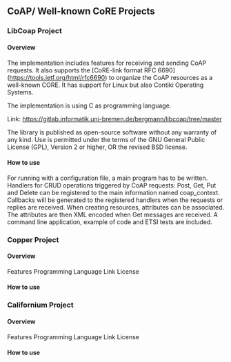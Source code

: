 ## CoAP/ Well-known CoRE Projects

### LibCoap Project

#### Overview

The implementation includes features for receiving and sending CoAP requests. It also supports the [CoRE-link format RFC 6690] (https://tools.ietf.org/html/rfc6690) to organize the CoAP resources as a well-known CORE. It has support for Linux but also Contiki Operating Systems.

The implementation is using C as programming language.

Link: https://gitlab.informatik.uni-bremen.de/bergmann/libcoap/tree/master

The library is published as open-source software without any warranty of any kind. Use is permitted under the terms of the GNU General Public License (GPL), Version 2 or higher, OR the revised BSD license. 

#### How to use

For running with a configuration file, a main program has to be written. Handlers for CRUD operations triggered by CoAP requests: Post, Get, Put and Delete can be registered to the main information named coap_context. Callbacks will be generated to the registered handlers when the requests or replies are received. When creating resources, attributes can be associated. The attributes are then XML encoded when Get messages are received. A command line application, example of code and ETSI tests are included.

### Copper Project

#### Overview
Features
Programming Language
Link
License

#### How to use

### Californium Project

#### Overview
Features
Programming Language
Link
License

#### How to use

